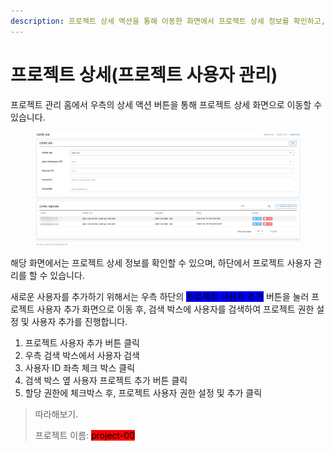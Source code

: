```yaml
---
description: 프로젝트 상세 액션을 통해 이동한 화면에서 프로젝트 상세 정보를 확인하고, 사용자를 관리할 수 있습니다.
---
```


# 프로젝트 상세(프로젝트 사용자 관리)

프로젝트 관리 홈에서 우측의 상세 액션 버튼을 통해 프로젝트 상세 화면으로 이동할 수 있습니다.

<figure><img src="../.gitbook/assets/image (22).png" alt=""><figcaption></figcaption></figure>

해당 화면에서는 프로젝트 상세 정보를 확인할 수 있으며, 하단에서 프로젝트 사용자 관리를 할 수 있습니다.

새로운 사용자를 추가하기 위해서는 우측 하단의 <mark style="background-color:blue;">프로젝트 사용자 추가</mark> 버튼을 눌러 프로젝트 사용자 추가 화면으로 이동 후, 검색 박스에 사용자를 검색하여 프로젝트 권한 설정 및 사용자 추가를 진행합니다.

1. 프로젝트 사용자 추가 버튼 클릭
2. 우측 검색 박스에서 사용자 검색
3. 사용자 ID 좌측 체크 박스 클릭
4. 검색 박스 옆 사용자 프로젝트 추가 버튼 클릭
5. 할당 권한에 체크박스 후, 프로젝트 사용자 권한 설정 및 추가 클릭

> 따라해보기.
>
> 프로젝트 이름: <mark style="background-color:red;">project-00</mark>

